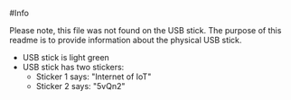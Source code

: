 #Info


Please note, this file was not found on the USB stick. The purpose of this readme is to provide information about the physical USB stick.


- USB stick is light green
- USB stick has two stickers:
	- Sticker 1 says: "Internet of IoT"
	- Sticker 2 says: "5vQn2" 
